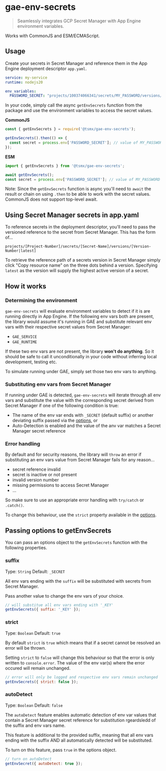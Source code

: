 # gae-env-secrets

>  Seamlessly integrates GCP Secret Manager with App Engine environment variables.

Works with CommonJS and ESM/ECMAScript.

## Usage

Create your secrets in Secret Manager and reference them in the App Engine deployment descriptor `app.yaml`.

```yaml
service: my-service
runtime: nodejs20

env_variables:
  PASSWORD_SECRET: "projects/100374066341/secrets/MY_PASSWORD/versions/latest"
```

In your code, simply call the async `getEnvSecrets` function from the package and use the environment variables to access the secret values.

**CommonJS**
```js
const { getEnvSecrets } = require('@tsmx/gae-env-secrets');

getEnvSecrets().then(() => {
  const secret = process.env['PASSWORD_SECRET']; // value of MY_PASSWORD from Secret Manager
});
```

**ESM**
```js
import { getEnvSecrets } from '@tsmx/gae-env-secrets';

await getEnvSecrets();
const secret = process.env['PASSWORD_SECRET']; // value of MY_PASSWORD from Secret Manager
```

Note: Since the `getEnvSecrets` function is async you'll need to `await` the result or chain on using `.then` to be able to work with the secret values. CommonJS does not support top-level await.

## Using Secret Manager secrets in app.yaml

To reference secrets in the deployment descriptor, you'll need to pass the versioned reference to the secret from Secret Manager. This has the form of...

`projects/[Project-Number]/secrets/[Secret-Name]/versions/[Version-Number|latest]`

To retrieve the reference path of a secrets version in Secret Manager simply click "Copy resource name" on the three dots behind a version. Specifying `latest` as the version will supply the highest active version of a secret. 

## How it works

### Determining the environment

`gae-env-secrets` will evaluate environment variables to detect if it is are running directly in App Engine. If the following env vars both are present, the library would assume it's running in GAE and substitute relevant env vars with their respective secret values from Secret Manager:
- `GAE_SERVICE`
- `GAE_RUNTIME`

If these two env vars are not present, the library **won't do anything**. So it should be safe to call it unconditionally in your code without inferring local development, testing etc. 

To simulate running under GAE, simply set those two env vars to anything.

### Substituting env vars from Secret Manager

If running under GAE is detected, `gae-env-secrets` will iterate through all env vars and substitute the value with the corresponding secret derived from Secret Manager if one of the following condition is true:
- The name of the env var ends with `_SECRET` (default suffix) or another deviating suffix passed via the [options](#passing-options-to-getenvsecrets), or
- Auto-Detection is enabled and the value of the anv var matches a Secret Manager secret reference

### Error handling

By default and for security reasons, the library will `throw` an error if substituting an env vars value from Secret Manager fails for any reason...
- secret reference invalid
- secret is inactive or not present
- invalid version number
- missing permissions to access Secret Manager
- ...

So make sure to use an appropriate error handling with `try/catch` or `.catch()`. 

To change this behaviour, use the `strict` property available in the [options](#passing-options-to-getenvsecrets).

## Passing options to getEnvSecrets

You can pass an options object to the `getEnvSecrets` function with the following properties.

### suffix

Type: `String`
Default: `_SECRET`

All env vars ending with the `suffix` will be substituted with secrets from Secret Manager.

Pass another value to change the env vars of your choice.

```js
// will substitue all env vars ending with '_KEY'
getEnvSecrets({ suffix: '_KEY' });
```

### strict

Type: `Boolean`
Default: `true`

By default `strict` is `true` which means that if a secret cannot be resolved an error will be thrown.

Setting `strict` to `false` will change this behaviour so that the error is only written to `console.error`. The value of the env var(s) where the error occured will remain unchanged.

```js
// error will only be logged and respective env vars remain unchanged
getEnvSecrets({ strict: false });
```

### autoDetect

Type: `Boolean`
Default: `false`

The `autoDetect` feature enables automatic detection of env var values that contain a Secret Manager secret reference for substitution rgeardsledd of the suffix and env vars name.

This feature is additional to the provided suffix, meaning that all env vars ending with the suffix AND all automatically detected will be substituted.

To turn on this feature, pass `true` in the options object.

```js
// turn on autoDetect
getEnvSecret({ autoDetect: true });
```
